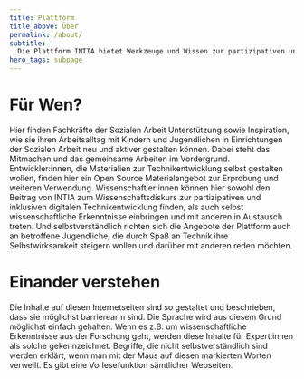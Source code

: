 ```yaml
---
title: Plattform
title_above: Über
permalink: /about/
subtitle: |
  Die Plattform INTIA bietet Werkzeuge und Wissen zur partizipativen und inklusiven Technikentwicklung gemeinsam mit Jugendlichen in Einrichtungen der Sozialen Arbeit an.
hero_tags: subpage
---
```


# Für Wen?

Hier finden Fachkräfte der Sozialen Arbeit Unterstützung sowie Inspiration, wie sie ihren Arbeitsalltag mit Kindern und Jugendlichen in Einrichtungen der Sozialen Arbeit neu und aktiver gestalten können. Dabei steht das Mitmachen und das gemeinsame Arbeiten im Vordergrund.
Entwickler:innen, die Materialien zur Technikentwicklung selbst gestalten wollen, finden hier ein Open Source Materialangebot zur Erprobung und weiteren Verwendung.
Wissenschaftler:innen können hier sowohl den Beitrag von INTIA zum Wissenschaftsdiskurs zur partizipativen und inklusiven digitalen Technikentwicklung finden, als auch selbst wissenschaftliche Erkenntnisse einbringen und mit anderen in Austausch treten.
Und selbstverständlich richten sich die Angebote der Plattform auch an betroffene Jugendliche, die durch Spaß an Technik ihre Selbstwirksamkeit steigern wollen und darüber mit anderen reden möchten.

# Einander verstehen

Die Inhalte auf diesen Internetseiten sind so gestaltet und beschrieben, dass sie möglichst barrierearm sind. Die Sprache wird aus diesem Grund möglichst einfach gehalten. Wenn es z.B. um wissenschaftliche Erkenntnisse aus der Forschung geht, werden diese Inhalte für Expert:innen als solche gekennzeichnet. Begriffe, die nicht selbstverständlich sind werden erklärt, wenn man mit der Maus auf diesen markierten Worten verweilt. Es gibt eine Vorlesefunktion sämtlicher Webseiten.
